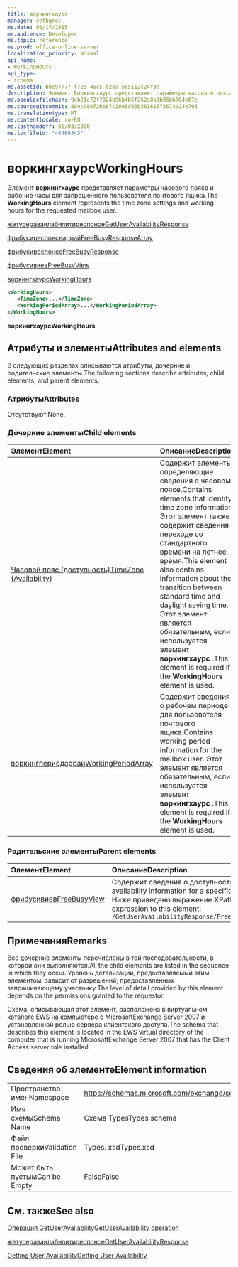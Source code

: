 ```yaml
---
title: воркингхаурс
manager: sethgros
ms.date: 09/17/2015
ms.audience: Developer
ms.topic: reference
ms.prod: office-online-server
localization_priority: Normal
api_name:
- WorkingHours
api_type:
- schema
ms.assetid: bbe97777-f728-46c5-b2aa-565112c24f3a
description: Элемент Воркингхаурс представляет параметры часового пояса и рабочие часы для запрошенного пользователя почтового ящика.
ms.openlocfilehash: 9cb21e72f7024b96b4b5f252a8a3b85bb704e67c
ms.sourcegitcommit: 88ec988f2bb67c1866d06b361615f3674a24e795
ms.translationtype: MT
ms.contentlocale: ru-RU
ms.lasthandoff: 06/03/2020
ms.locfileid: "44468343"
---
```

# <a name="workinghours"></a><span data-ttu-id="c1ff2-103">воркингхаурс</span><span class="sxs-lookup"><span data-stu-id="c1ff2-103">WorkingHours</span></span>

<span data-ttu-id="c1ff2-104">Элемент **воркингхаурс** представляет параметры часового пояса и рабочие часы для запрошенного пользователя почтового ящика.</span><span class="sxs-lookup"><span data-stu-id="c1ff2-104">The **WorkingHours** element represents the time zone settings and working hours for the requested mailbox user.</span></span> 
  
[<span data-ttu-id="c1ff2-105">жетусераваилабилитиреспонсе</span><span class="sxs-lookup"><span data-stu-id="c1ff2-105">GetUserAvailabilityResponse</span></span>](getuseravailabilityresponse.md)
  
[<span data-ttu-id="c1ff2-106">фрибусиреспонсеаррай</span><span class="sxs-lookup"><span data-stu-id="c1ff2-106">FreeBusyResponseArray</span></span>](freebusyresponsearray.md)
  
[<span data-ttu-id="c1ff2-107">фрибусиреспонсе</span><span class="sxs-lookup"><span data-stu-id="c1ff2-107">FreeBusyResponse</span></span>](freebusyresponse.md)
  
[<span data-ttu-id="c1ff2-108">фрибусивиев</span><span class="sxs-lookup"><span data-stu-id="c1ff2-108">FreeBusyView</span></span>](freebusyview.md)
  
[<span data-ttu-id="c1ff2-109">воркингхаурс</span><span class="sxs-lookup"><span data-stu-id="c1ff2-109">WorkingHours</span></span>](workinghours-ex15websvcsotherref.md)
  
```xml
<WorkingHours>
   <TimeZone>...</TimeZone>
   <WorkingPeriodArray>...</WorkingPeriodArray>
</WorkingHours>
```

 <span data-ttu-id="c1ff2-110">**воркингхаурс**</span><span class="sxs-lookup"><span data-stu-id="c1ff2-110">**WorkingHours**</span></span>
## <a name="attributes-and-elements"></a><span data-ttu-id="c1ff2-111">Атрибуты и элементы</span><span class="sxs-lookup"><span data-stu-id="c1ff2-111">Attributes and elements</span></span>

<span data-ttu-id="c1ff2-112">В следующих разделах описываются атрибуты, дочерние и родительские элементы.</span><span class="sxs-lookup"><span data-stu-id="c1ff2-112">The following sections describe attributes, child elements, and parent elements.</span></span>
  
### <a name="attributes"></a><span data-ttu-id="c1ff2-113">Атрибуты</span><span class="sxs-lookup"><span data-stu-id="c1ff2-113">Attributes</span></span>

<span data-ttu-id="c1ff2-114">Отсутствуют.</span><span class="sxs-lookup"><span data-stu-id="c1ff2-114">None.</span></span>
  
### <a name="child-elements"></a><span data-ttu-id="c1ff2-115">Дочерние элементы</span><span class="sxs-lookup"><span data-stu-id="c1ff2-115">Child elements</span></span>

|<span data-ttu-id="c1ff2-116">**Элемент**</span><span class="sxs-lookup"><span data-stu-id="c1ff2-116">**Element**</span></span>|<span data-ttu-id="c1ff2-117">**Описание**</span><span class="sxs-lookup"><span data-stu-id="c1ff2-117">**Description**</span></span>|
|:-----|:-----|
|[<span data-ttu-id="c1ff2-118">Часовой пояс (доступность)</span><span class="sxs-lookup"><span data-stu-id="c1ff2-118">TimeZone (Availability)</span></span>](timezone-availability.md) <br/> |<span data-ttu-id="c1ff2-119">Содержит элементы, определяющие сведения о часовом поясе.</span><span class="sxs-lookup"><span data-stu-id="c1ff2-119">Contains elements that identify time zone information.</span></span> <span data-ttu-id="c1ff2-120">Этот элемент также содержит сведения о переходе со стандартного времени на летнее время.</span><span class="sxs-lookup"><span data-stu-id="c1ff2-120">This element also contains information about the transition between standard time and daylight saving time.</span></span> <span data-ttu-id="c1ff2-121">Этот элемент является обязательным, если используется элемент **воркингхаурс** .</span><span class="sxs-lookup"><span data-stu-id="c1ff2-121">This element is required if the **WorkingHours** element is used.</span></span>  <br/> |
|[<span data-ttu-id="c1ff2-122">воркингпериодаррай</span><span class="sxs-lookup"><span data-stu-id="c1ff2-122">WorkingPeriodArray</span></span>](workingperiodarray.md) <br/> |<span data-ttu-id="c1ff2-123">Содержит сведения о рабочем периоде для пользователя почтового ящика.</span><span class="sxs-lookup"><span data-stu-id="c1ff2-123">Contains working period information for the mailbox user.</span></span> <span data-ttu-id="c1ff2-124">Этот элемент является обязательным, если используется элемент **воркингхаурс** .</span><span class="sxs-lookup"><span data-stu-id="c1ff2-124">This element is required if the **WorkingHours** element is used.</span></span>  <br/> |
   
### <a name="parent-elements"></a><span data-ttu-id="c1ff2-125">Родительские элементы</span><span class="sxs-lookup"><span data-stu-id="c1ff2-125">Parent elements</span></span>

|<span data-ttu-id="c1ff2-126">**Элемент**</span><span class="sxs-lookup"><span data-stu-id="c1ff2-126">**Element**</span></span>|<span data-ttu-id="c1ff2-127">**Описание**</span><span class="sxs-lookup"><span data-stu-id="c1ff2-127">**Description**</span></span>|
|:-----|:-----|
|[<span data-ttu-id="c1ff2-128">фрибусивиев</span><span class="sxs-lookup"><span data-stu-id="c1ff2-128">FreeBusyView</span></span>](freebusyview.md) <br/> |<span data-ttu-id="c1ff2-129">Содержит сведения о доступности для определенного пользователя.</span><span class="sxs-lookup"><span data-stu-id="c1ff2-129">Contains availability information for a specific user.</span></span>  <br/> <span data-ttu-id="c1ff2-130">Ниже приведено выражение XPath для этого элемента:</span><span class="sxs-lookup"><span data-stu-id="c1ff2-130">The following is the XPath expression to this element:</span></span>  <br/>  `/GetUserAvailabilityResponse/FreeBusyResponseArray/FreeBusyResponse/FreeBusyView/` <br/> |
   
## <a name="remarks"></a><span data-ttu-id="c1ff2-131">Примечания</span><span class="sxs-lookup"><span data-stu-id="c1ff2-131">Remarks</span></span>

<span data-ttu-id="c1ff2-132">Все дочерние элементы перечислены в той последовательности, в которой они выполняются.</span><span class="sxs-lookup"><span data-stu-id="c1ff2-132">All the child elements are listed in the sequence in which they occur.</span></span> <span data-ttu-id="c1ff2-133">Уровень детализации, предоставляемый этим элементом, зависит от разрешений, предоставленных запрашивающему участнику.</span><span class="sxs-lookup"><span data-stu-id="c1ff2-133">The level of detail provided by this element depends on the permissions granted to the requestor.</span></span>
  
<span data-ttu-id="c1ff2-134">Схема, описывающая этот элемент, расположена в виртуальном каталоге EWS на компьютере с MicrosoftExchange Server 2007 и установленной ролью сервера клиентского доступа.</span><span class="sxs-lookup"><span data-stu-id="c1ff2-134">The schema that describes this element is located in the EWS virtual directory of the computer that is running MicrosoftExchange Server 2007 that has the Client Access server role installed.</span></span>
  
## <a name="element-information"></a><span data-ttu-id="c1ff2-135">Сведения об элементе</span><span class="sxs-lookup"><span data-stu-id="c1ff2-135">Element information</span></span>

|||
|:-----|:-----|
|<span data-ttu-id="c1ff2-136">Пространство имен</span><span class="sxs-lookup"><span data-stu-id="c1ff2-136">Namespace</span></span>  <br/> |https://schemas.microsoft.com/exchange/services/2006/types  <br/> |
|<span data-ttu-id="c1ff2-137">Имя схемы</span><span class="sxs-lookup"><span data-stu-id="c1ff2-137">Schema Name</span></span>  <br/> |<span data-ttu-id="c1ff2-138">Схема Types</span><span class="sxs-lookup"><span data-stu-id="c1ff2-138">Types schema</span></span>  <br/> |
|<span data-ttu-id="c1ff2-139">Файл проверки</span><span class="sxs-lookup"><span data-stu-id="c1ff2-139">Validation File</span></span>  <br/> |<span data-ttu-id="c1ff2-140">Types. xsd</span><span class="sxs-lookup"><span data-stu-id="c1ff2-140">Types.xsd</span></span>  <br/> |
|<span data-ttu-id="c1ff2-141">Может быть пустым</span><span class="sxs-lookup"><span data-stu-id="c1ff2-141">Can be Empty</span></span>  <br/> |<span data-ttu-id="c1ff2-142">False</span><span class="sxs-lookup"><span data-stu-id="c1ff2-142">False</span></span>  <br/> |
   
## <a name="see-also"></a><span data-ttu-id="c1ff2-143">См. также</span><span class="sxs-lookup"><span data-stu-id="c1ff2-143">See also</span></span>



[<span data-ttu-id="c1ff2-144">Операция GetUserAvailability</span><span class="sxs-lookup"><span data-stu-id="c1ff2-144">GetUserAvailability operation</span></span>](getuseravailability-operation.md)
  
[<span data-ttu-id="c1ff2-145">жетусераваилабилитиреспонсе</span><span class="sxs-lookup"><span data-stu-id="c1ff2-145">GetUserAvailabilityResponse</span></span>](getuseravailabilityresponse.md)


[<span data-ttu-id="c1ff2-146">Getting User Availability</span><span class="sxs-lookup"><span data-stu-id="c1ff2-146">Getting User Availability</span></span>](https://msdn.microsoft.com/library/d4133fcb-9b0f-4e6b-aadf-a389da83516a%28Office.15%29.aspx)

